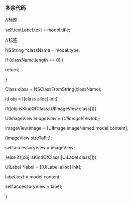 ### 多余代码

//标题

 self.textLabel.text = model.title;



 //标签

 NSString *className = model.type;



 if (className.length == 0) {

 return;

 }



 Class class = NSClassFromString(className);



 id obj = [[class alloc] init];



 if([obj isKindOfClass:[UIImageView class]]){



 UIImageView *imageView = (UIImageView*)obj;



 imageView.image = [UIImage imageNamed:model.content];



 [imageView sizeToFit];



 self.accessoryView = imageView;



 }else if([obj isKindOfClass:[UILabel class]]){



 UILabel *label = [[UILabel alloc] init];



 label.text = model.content;



 self.accessoryView = label;



 }
